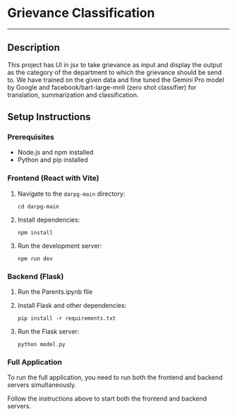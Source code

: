 # Grievance Classification

---

## Description
This project has UI in jsx to take grievance as input and display the output as the category of the department to which the grievance should be send to. We have trained on the given data and fine tuned the Gemini Pro model by Google and facebook/bart-large-mnli (zero shot classifier) for translation, summarization and classification.

## Setup Instructions

### Prerequisites
- Node.js and npm installed
- Python and pip installed

### Frontend (React with Vite)
1. Navigate to the `darpg-main` directory:
    ```
    cd darpg-main
    ```

2. Install dependencies:
    ```
    npm install
    ```

3. Run the development server:
    ```
    npm run dev
    ```

### Backend (Flask)
1. Run the Parents.ipynb file

4. Install Flask and other dependencies:
    ```
    pip install -r requirements.txt
    ```

5. Run the Flask server:
    ```
    python model.py
    ```

### Full Application
To run the full application, you need to run both the frontend and backend servers simultaneously.

Follow the instructions above to start both the frontend and backend servers.

